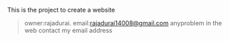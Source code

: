 This is the project to create a website



>owner:rajadurai.
>email:rajadurai14008@gmail.com
>anyproblem in the web contact my email address
